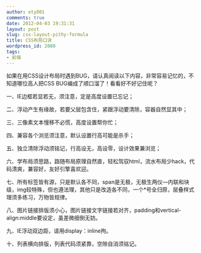 ```yaml
---
author: ety001
comments: true
date: 2012-04-03 19:31:31
layout: post
slug: css-layout-pithy-formula
title: CSS布局口诀
wordpress_id: 2080
tags:
- 前端
---
```


如果在用CSS设计布局时遇到BUG，请认真阅读以下内容，非常容易记忆的，不知道哪位高人把CSS BUG编成了顺口溜了！看看好不好记住呢？

一、IE边框若显若无，须注意，定是高度设置已忘记；

二、浮动产生有缘故，若要父层包含住，紧跟浮动要清除，容器自然显其中；

三、三像素文本慢移不必慌，高度设置帮你忙；

四、兼容各个浏览须注意，默认设置行高可能是杀手；

五、独立清除浮动须铭记，行高设无，高设零，设计效果兼浏览；

六、学布局须思路，路随布局原理自然直，轻松驾驭html，流水布局少hack，代码清爽，兼容好，友好引擎喜欢迎。

七、所有标签皆有源，只是默认各不同，span是无极，无极生两仪—内联和块级，img较特殊，但也遵法理，其他只是改造各不同，一个*号全归原，层叠样式理须多练习，万物皆规律。

八、图片链接排版须小心，图片链接文字链接若对齐，padding和vertical-align:middle要设定，虽差微细倒无妨。

九、IE浮动双边距，请用display：inline拘。

十、列表横向排版，列表代码须紧靠，空隙自消须铭记。

